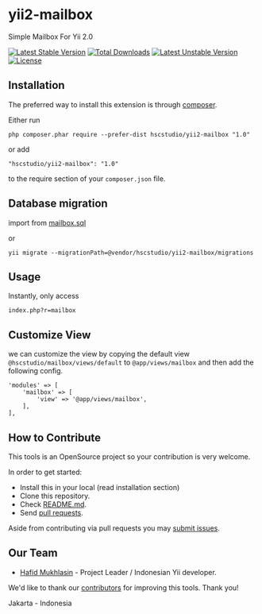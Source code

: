 yii2-mailbox
============
Simple Mailbox For Yii 2.0

[![Latest Stable Version](https://poser.pugx.org/hscstudio/yii2-mailbox/v/stable)](https://packagist.org/packages/hscstudio/yii2-mailbox) [![Total Downloads](https://poser.pugx.org/hscstudio/yii2-mailbox/downloads)](https://packagist.org/packages/hscstudio/yii2-mailbox) [![Latest Unstable Version](https://poser.pugx.org/hscstudio/yii2-mailbox/v/unstable)](https://packagist.org/packages/hscstudio/yii2-mailbox) [![License](https://poser.pugx.org/hscstudio/yii2-mailbox/license)](https://packagist.org/packages/hscstudio/yii2-mailbox)

## Installation

The preferred way to install this extension is through [composer](http://getcomposer.org/download/).

Either run

```
php composer.phar require --prefer-dist hscstudio/yii2-mailbox "1.0"
```

or add

```
"hscstudio/yii2-mailbox": "1.0"
```

to the require section of your `composer.json` file.


## Database migration

import from [mailbox.sql](migrations/mailbox.sql)

or

```
yii migrate --migrationPath=@vendor/hscstudio/yii2-mailbox/migrations
```

## Usage

Instantly, only access 
```
index.php?r=mailbox
```

## Customize View

we can customize the view by copying the default view `@hscstudio/mailbox/views/default` to `@app/views/mailbox` and then add the following config.

```	
'modules' => [
	'mailbox' => [		
		'view' => '@app/views/mailbox',			
	],
],
```

## How to Contribute

This tools is an OpenSource project so your contribution is very welcome.

In order to get started:

- Install this in your local (read installation section)
- Clone this repository.
- Check [README.md](README.md).
- Send [pull requests](https://github.com/hscstudio/yii2-mailbox/pulls).

Aside from contributing via pull requests you may [submit issues](https://github.com/hscstudio/yii2-mailbox/issues).

## Our Team

- [Hafid Mukhlasin](http://www.hafidmukhlasin.com) - Project Leader / Indonesian Yii developer.

We'd like to thank our [contributors](https://github.com/hscstudio/yii2-mailbox/graphs/contributors) for improving
this tools. Thank you!

Jakarta - Indonesia
